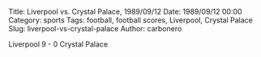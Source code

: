Title: Liverpool vs. Crystal Palace, 1989/09/12
Date: 1989/09/12 00:00
Category: sports
Tags: football, football scores, Liverpool, Crystal Palace
Slug: liverpool-vs-crystal-palace
Author: carbonero


Liverpool 9 - 0 Crystal Palace
